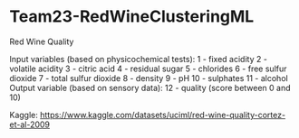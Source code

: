 # Team23-RedWineClusteringML

Red Wine Quality

Input variables (based on physicochemical tests):
1 - fixed acidity
2 - volatile acidity
3 - citric acid
4 - residual sugar
5 - chlorides
6 - free sulfur dioxide
7 - total sulfur dioxide
8 - density
9 - pH
10 - sulphates
11 - alcohol
Output variable (based on sensory data):
12 - quality (score between 0 and 10)


Kaggle: https://www.kaggle.com/datasets/uciml/red-wine-quality-cortez-et-al-2009